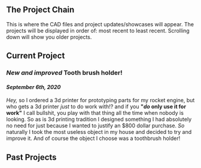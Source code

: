 ## The Project Chain

This is where the CAD files and project updates/showcases will appear. The projects will be displayed in order of: most recent to least recent. Scrolling down will show you older projects.


## Current Project
### _New and improved_ Tooth brush holder!
#### *September 6th, 2020*
*Hey,* so I ordered a 3d printer for prototyping parts for my rocket engine, but who gets a 3d printer *just* to do work with!? and if you **"_do_ only use it for work"** I call bullshit, you play with that thing all the time when nobody is looking. So as is 3d printing tradition I designed something I had absolutely no need for just because I wanted to justify an $800 dollar purchase. *So* naturally I took the most useless object in my house and decided to try and improve it. And of course the object I choose was a toothbrush holder! 

## Past Projects
